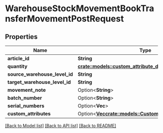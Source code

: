# WarehouseStockMovementBookTransferMovementPostRequest

## Properties

Name | Type | Description | Notes
------------ | ------------- | ------------- | -------------
**article_id** | **String** |  | 
**quantity** | [**crate::models::custom_attribute_definition::AttributeType**](decimal.md) |  | 
**source_warehouse_level_id** | **String** |  | 
**target_warehouse_level_id** | **String** |  | 
**movement_note** | Option<**String**> |  | [optional]
**batch_number** | Option<**String**> |  | [optional]
**serial_numbers** | Option<**Vec<String>**> |  | [optional]
**custom_attributes** | Option<[**Vec<crate::models::CustomAttribute>**](customAttribute.md)> |  | [optional]

[[Back to Model list]](../README.md#documentation-for-models) [[Back to API list]](../README.md#documentation-for-api-endpoints) [[Back to README]](../README.md)


